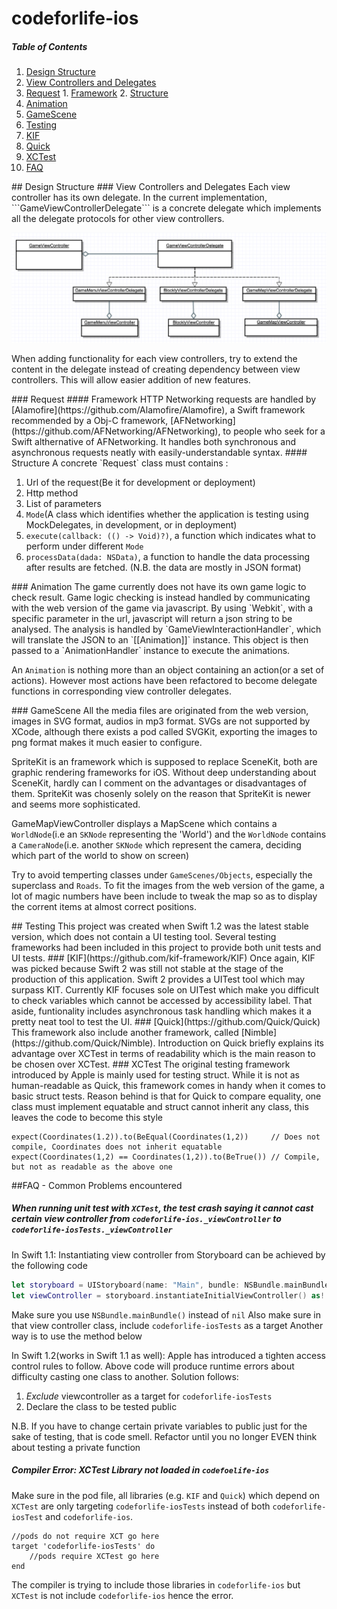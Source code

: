 # codeforlife-ios

##### Table of Contents

1. [Design Structure](#design_structure)
  1. [View Controllers and Delegates](#view_controllers_and_delegates)
  2. [Request](#request)
    1. [Framework](#request_framework)
    2. [Structure](#request_structure)
  3. [Animation](#animation)
  4. [GameScene](#game_scene)
2. [Testing](#testing)
  1. [KIF](#kif)
  2. [Quick](#quick)
  3. [XCTest](#xctest)
3. [FAQ](#faq)


<a name="design_structure"/>
## Design Structure

<a name="view_controllers_and_delegates"/>
### View Controllers and Delegates
Each view controller has its own delegate. In the current implementation, ```GameViewControllerDelegate``` is a concrete delegate which implements all the delegate protocols for other view controllers.

![Relationship between View Controllers and Delegates](/Documentation/img/ViewControllersAndDelegates.png)

When adding functionality for each view controllers, try to extend the content in the delegate instead of creating dependency between view controllers. This will allow easier addition of new features.

<a name="request"/>
### Request


<a name="request_framework"/>
#### Framework
HTTP Networking requests are handled by [Alamofire](https://github.com/Alamofire/Alamofire), a Swift framework recommended by a Obj-C framework, [AFNetworking](https://github.com/AFNetworking/AFNetworking), to people who seek for a Swift althernative of AFNetworking. It handles both synchronous and asynchronous requests neatly with easily-understandable syntax.

<a name="request_structure"/>
#### Structure
A concrete `Request` class must contains :

1.  Url of the request(Be it for development or deployment)
2.  Http method
3.  List of parameters
4.  ```Mode```(A class which identifies whether the application is testing using MockDelegates, in development, or in deployment)
5.  ```execute(callback: (() -> Void)?)```, a function which indicates what to perform under different ```Mode```
6.  ```processData(dada: NSData)```, a function to handle the data processing after results are fetched. (N.B. the data are mostly in JSON format)

<a name="animation"/>
### Animation
The game currently does not have its own game logic to check result. Game logic checking is instead handled by communicating with the web version of the game via javascript. By using `Webkit`, with a specific parameter in the url, javascript will return a json string to be analysed. The analysis is handled by `GameViewInteractionHandler`, which will translate the JSON to an `[[Animation]]` instance. This object is then passed to a `AnimationHandler` instance to execute the animations.

An `Animation` is nothing more than an object containing an action(or a set of actions). However most actions have been refactored to become delegate functions in corresponding view controller delegates.

<a name="game_scene"/>
### GameScene
All the media files are originated from the web version, images in SVG format, audios in mp3 format. SVGs are not supported by XCode, although there exists a pod called SVGKit, exporting the images to png format makes it much easier to configure.

SpriteKit is an framework which is supposed to replace SceneKit, both are graphic rendering frameworks for iOS. Without deep understanding about SceneKit, hardly can I comment on the advantages or disadvantages of them. SpriteKit was chosenly solely on the reason that SpriteKit is newer and seems more sophisticated.

GameMapViewController displays a MapScene which contains a `WorldNode`(i.e an `SKNode` representing the 'World') and the `WorldNode` contains a `CameraNode`(i.e. another `SKNode` which represent the camera, deciding which part of the world to show on screen)

Try to avoid temperting classes under `GameScenes/Objects`, especially the superclass and `Roads`. To fit the images from the web version of the game, a lot of magic numbers have been include to tweak the map so as to display the corrent items at almost correct positions.


<a name="testing"/>
## Testing
This project was created when Swift 1.2 was the latest stable version, which does not contain a UI testing tool. Several testing frameworks had been included in this project to provide both unit tests and UI tests.

<a name="kif"/>
### [KIF](https://github.com/kif-framework/KIF)
Once again, KIF was picked because Swift 2 was still not stable at the stage of the production of this application. Swift 2 provides a UITest tool which may surpass KIT. Currently KIF focuses sole on UITest which make you difficult to check variables which cannot be accessed by accessibility label. That aside, funtionality includes asynchronous task handling which makes it a pretty neat tool to test the UI.

<a name="quick"/>
### [Quick](https://github.com/Quick/Quick)
This framework also include another framework, called [Nimble](https://github.com/Quick/Nimble). Introduction on Quick briefly explains its advantage over XCTest in terms of readability which is the main reason to be chosen over XCTest.

<a name="xctest"/>
### XCTest
The original testing framework introduced by Apple is mainly used for testing struct. While it is not as human-readable as Quick, this framework comes in handy when it comes to basic struct tests. Reason behind is that for Quick to compare equality, one class must implement equatable and struct cannot inherit any class, this leaves the code to become this style

```
expect(Coordinates(1.2)).to(BeEqual(Coordinates(1,2))     // Does not compile, Coordinates does not inherit equatable
expect(Coordinates(1,2) == Coordinates(1,2)).to(BeTrue()) // Compile, but not as readable as the above one
```

<a name="faq"/>
##FAQ - Common Problems encountered

##### When running unit test with ```XCTest```, the test crash saying it cannot cast certain view controller from ```codeforlife-ios._viewController``` to ```codeforlife-iosTests._viewController```


In Swift 1.1: Instantiating view controller from Storyboard can be achieved by the following code
````Swift
let storyboard = UIStoryboard(name: "Main", bundle: NSBundle.mainBundle())
let viewController = storyboard.instantiateInitialViewController() as! LaunchScreenViewController
````
Make sure you use ```NSBundle.mainBundle()``` instead of ```nil```
Also make sure in that view controller class, include ```codeforlife-iosTests``` as a target
Another way is to use the method below

In Swift 1.2(works in Swift 1.1 as well): Apple has introduced a tighten access control rules to follow.
Above code will produce runtime errors about difficulty casting one class to another. Solution follows:

1. *Exclude* viewcontroller as a target for ```codeforlife-iosTests```
2. Declare the class to be tested public

N.B. If you have to change certain private variables to public just for the sake of testing, that is code smell. Refactor until you no longer EVEN think about testing a private function

##### Compiler Error: XCTest Library not loaded in `codefoelife-ios`
Make sure in the pod file, all libraries (e.g. `KIF` and `Quick`) which depend on `XCTest` are only targeting `codeforlife-iosTests` instead of both `codeforlife-iosTest` and `codeforlife-ios`.

```
//pods do not require XCT go here
target 'codeforlife-iosTests' do
    //pods require XCTest go here
end
```

The compiler is trying to include those libraries in `codeforlife-ios` but `XCTest` is not include `codeforlife-ios` hence the error.
